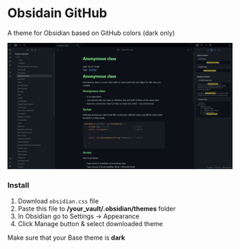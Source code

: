 # Obsidain GitHub
A theme for Obsidian based on GitHub colors (dark only)

![Screenshot-1](/screenshots/note.png)

### Install
1. Download `obsidian.css` file
2. Paste this file to **/your_vault/.obsidian/themes** folder
3. In Obsidian go to Settings -> Appearance 
4. Click Manage button & select downloaded theme

Make sure that your Base theme is **dark**